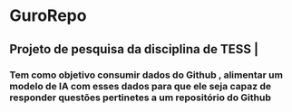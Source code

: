 # GuroRepo

## Projeto de pesquisa da disciplina de TESS |

### Tem como objetivo consumir dados do Github , alimentar um modelo de IA com esses dados para que ele seja capaz de responder questões pertinetes a um repositório do Github
